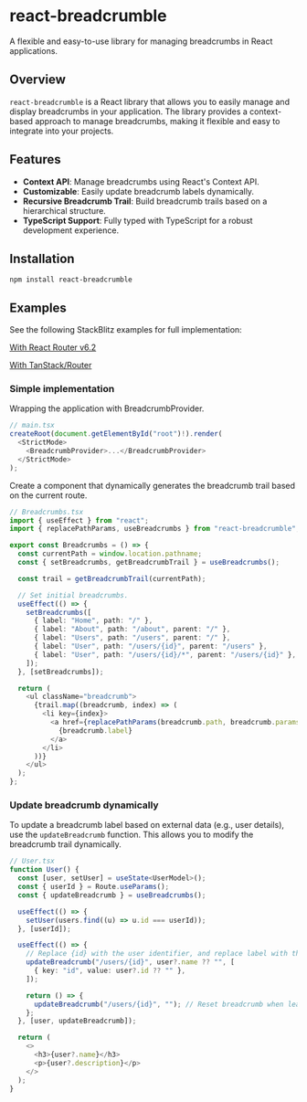 # react-breadcrumble

A flexible and easy-to-use library for managing breadcrumbs in React applications.

## Overview

`react-breadcrumble` is a React library that allows you to easily manage and display breadcrumbs in your application. The library provides a context-based approach to manage breadcrumbs, making it flexible and easy to integrate into your projects.

## Features

- **Context API**: Manage breadcrumbs using React's Context API.
- **Customizable**: Easily update breadcrumb labels dynamically.
- **Recursive Breadcrumb Trail**: Build breadcrumb trails based on a hierarchical structure.
- **TypeScript Support**: Fully typed with TypeScript for a robust development experience.

## Installation

`npm install react-breadcrumble`

## Examples

See the following StackBlitz examples for full implementation:

[With React Router v6.2](https://stackblitz.com/edit/vitejs-vite-grxaz2?file=src%2Fcomponents%2FBreadcrumbs.tsx)

[With TanStack/Router](https://stackblitz.com/edit/vitejs-vite-t4wgva?file=src%2Fcomponents%2FBreadcrumbs.tsx)

### Simple implementation

Wrapping the application with BreadcrumbProvider.

```typescript
// main.tsx
createRoot(document.getElementById("root")!).render(
  <StrictMode>
    <BreadcrumbProvider>...</BreadcrumbProvider>
  </StrictMode>
);
```

Create a component that dynamically generates the breadcrumb trail based on the current route.

```typescript
// Breadcrumbs.tsx
import { useEffect } from "react";
import { replacePathParams, useBreadcrumbs } from "react-breadcrumble";

export const Breadcrumbs = () => {
  const currentPath = window.location.pathname;
  const { setBreadcrumbs, getBreadcrumbTrail } = useBreadcrumbs();

  const trail = getBreadcrumbTrail(currentPath);

  // Set initial breadcrumbs.
  useEffect(() => {
    setBreadcrumbs([
      { label: "Home", path: "/" },
      { label: "About", path: "/about", parent: "/" },
      { label: "Users", path: "/users", parent: "/" },
      { label: "User", path: "/users/{id}", parent: "/users" },
      { label: "User", path: "/users/{id}/*", parent: "/users/{id}" }, // Use '*' as a wildcard to catch all nested routes under /users/{id}
    ]);
  }, [setBreadcrumbs]);

  return (
    <ul className="breadcrumb">
      {trail.map((breadcrumb, index) => (
        <li key={index}>
          <a href={replacePathParams(breadcrumb.path, breadcrumb.params)}>
            {breadcrumb.label}
          </a>
        </li>
      ))}
    </ul>
  );
};
```

### Update breadcrumb dynamically

To update a breadcrumb label based on external data (e.g., user details), use the `updateBreadcrumb` function. This allows you to modify the breadcrumb trail dynamically.

```typescript
// User.tsx
function User() {
  const [user, setUser] = useState<UserModel>();
  const { userId } = Route.useParams();
  const { updateBreadcrumb } = useBreadcrumbs();

  useEffect(() => {
    setUser(users.find((u) => u.id === userId));
  }, [userId]);

  useEffect(() => {
    // Replace {id} with the user identifier, and replace label with the name of the user.
    updateBreadcrumb("/users/{id}", user?.name ?? "", [
      { key: "id", value: user?.id ?? "" },
    ]);

    return () => {
      updateBreadcrumb("/users/{id}", ""); // Reset breadcrumb when leaving component.
    };
  }, [user, updateBreadcrumb]);

  return (
    <>
      <h3>{user?.name}</h3>
      <p>{user?.description}</p>
    </>
  );
}
```
